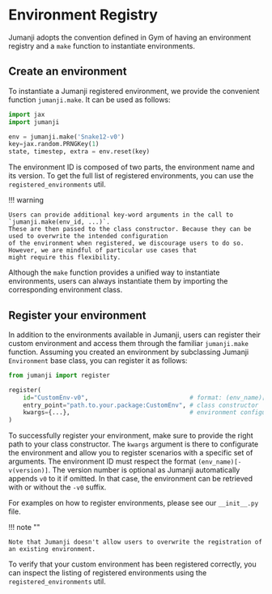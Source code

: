# Environment Registry

Jumanji adopts the convention defined in Gym of having an environment registry and a `make` function
to instantiate environments.

## Create an environment

To instantiate a Jumanji registered environment, we provide the convenient function `jumanji.make`.
It can be used as follows:

```python
import jax
import jumanji

env = jumanji.make('Snake12-v0')
key=jax.random.PRNGKey(1)
state, timestep, extra = env.reset(key)
```

The environment ID is composed of two parts, the environment name and its version.
To get the full list of registered environments, you can use the `registered_environments` util.

!!! warning

    Users can provide additional key-word arguments in the call to `jumanji.make(env_id, ...)`.
    These are then passed to the class constructor. Because they can be used to overwrite the intended configuration
    of the environment when registered, we discourage users to do so. However, we are mindful of particular use cases that
    might require this flexibility.

Although the `make` function provides a unified way to instantiate environments,
users can always instantiate them by importing the corresponding environment class.

## Register your environment

In addition to the environments available in Jumanji, users can register their custom environment and access them through the
familiar `jumanji.make` function. Assuming you created an environment by subclassing Jumanji `Environment` base class,
you can register it as follows:

```python
from jumanji import register

register(
    id="CustomEnv-v0",                            # format: (env_name)[-v(version)]
    entry_point="path.to.your.package:CustomEnv", # class constructor
    kwargs={...},                                 # environment configuration
)
```

To successfully register your environment, make sure to provide the right path to your class constructor.
The `kwargs` argument is there to configurate the environment and allow you to register scenarios with a specific set of arguments.
The environment ID must respect the format `(env_name)[-v(version)]`.
The version number is optional as Jumanji automatically appends `v0` to it if omitted.
In that case, the environment can be retrieved with or without the `-v0` suffix.

For examples on how to register environments, please see our `__init__.py` file.

!!! note ""

    Note that Jumanji doesn't allow users to overwrite the registration of an existing environment.

To verify that your custom environment has been registered correctly,
you can inspect the listing of registered environments using the `registered_environments` util.
